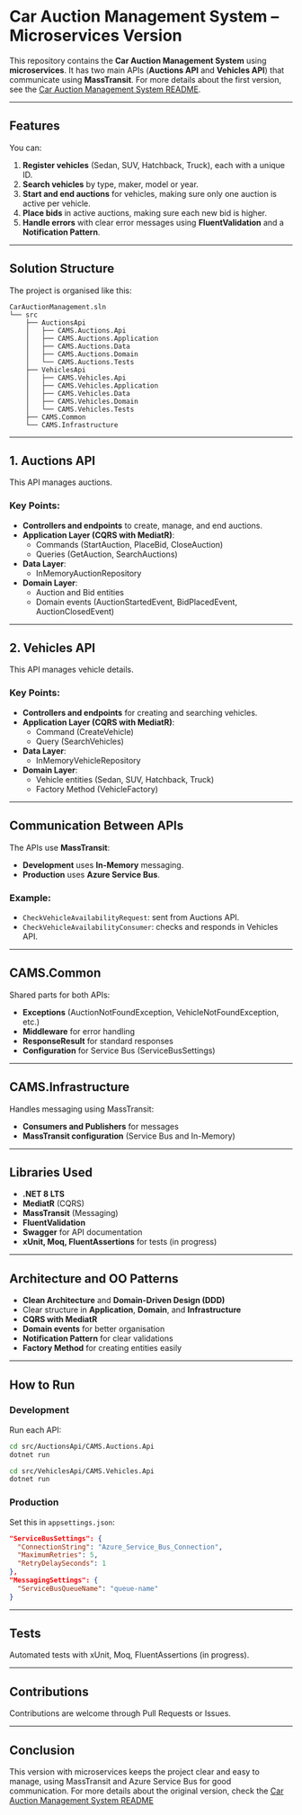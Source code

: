 # Car Auction Management System – Microservices Version

This repository contains the **Car Auction Management System** using **microservices**. It has two main APIs (**Auctions API** and **Vehicles API**) that communicate using **MassTransit**. For more details about the first version, see the [Car Auction Management System README](https://github.com/vagnerjsmello/car-auction-management-system).



---

## Features

You can:

1. **Register vehicles** (Sedan, SUV, Hatchback, Truck), each with a unique ID.
2. **Search vehicles** by type, maker, model or year.
3. **Start and end auctions** for vehicles, making sure only one auction is active per vehicle.
4. **Place bids** in active auctions, making sure each new bid is higher.
5. **Handle errors** with clear error messages using **FluentValidation** and a **Notification Pattern**.

---

## Solution Structure

The project is organised like this:

```
CarAuctionManagement.sln
└── src
    ├── AuctionsApi
    │   ├── CAMS.Auctions.Api
    │   ├── CAMS.Auctions.Application
    │   ├── CAMS.Auctions.Data
    │   ├── CAMS.Auctions.Domain
    │   └── CAMS.Auctions.Tests
    ├── VehiclesApi
    │   ├── CAMS.Vehicles.Api
    │   ├── CAMS.Vehicles.Application
    │   ├── CAMS.Vehicles.Data
    │   ├── CAMS.Vehicles.Domain
    │   └── CAMS.Vehicles.Tests
    ├── CAMS.Common
    └── CAMS.Infrastructure
```

---

## 1. Auctions API

This API manages auctions.

### Key Points:

- **Controllers and endpoints** to create, manage, and end auctions.
- **Application Layer (CQRS with MediatR)**:
  - Commands (StartAuction, PlaceBid, CloseAuction)
  - Queries (GetAuction, SearchAuctions)
- **Data Layer**:
  - InMemoryAuctionRepository
- **Domain Layer**:
  - Auction and Bid entities
  - Domain events (AuctionStartedEvent, BidPlacedEvent, AuctionClosedEvent)

---

## 2. Vehicles API

This API manages vehicle details.

### Key Points:

- **Controllers and endpoints** for creating and searching vehicles.
- **Application Layer (CQRS with MediatR)**:
  - Command (CreateVehicle)
  - Query (SearchVehicles)
- **Data Layer**:
  - InMemoryVehicleRepository
- **Domain Layer**:
  - Vehicle entities (Sedan, SUV, Hatchback, Truck)
  - Factory Method (VehicleFactory)

---

## Communication Between APIs

The APIs use **MassTransit**:

- **Development** uses **In-Memory** messaging.
- **Production** uses **Azure Service Bus**.

### Example:

- `CheckVehicleAvailabilityRequest`: sent from Auctions API.
- `CheckVehicleAvailabilityConsumer`: checks and responds in Vehicles API.

---

## CAMS.Common

Shared parts for both APIs:

- **Exceptions** (AuctionNotFoundException, VehicleNotFoundException, etc.)
- **Middleware** for error handling
- **ResponseResult** for standard responses
- **Configuration** for Service Bus (ServiceBusSettings)

---

## CAMS.Infrastructure

Handles messaging using MassTransit:

- **Consumers and Publishers** for messages
- **MassTransit configuration** (Service Bus and In-Memory)

---

## Libraries Used

- **.NET 8 LTS**
- **MediatR** (CQRS)
- **MassTransit** (Messaging)
- **FluentValidation**
- **Swagger** for API documentation
- **xUnit, Moq, FluentAssertions** for tests (in progress)

---

## Architecture and OO Patterns

- **Clean Architecture** and **Domain-Driven Design (DDD)**
- Clear structure in **Application**, **Domain**, and **Infrastructure**
- **CQRS with MediatR**
- **Domain events** for better organisation
- **Notification Pattern** for clear validations
- **Factory Method** for creating entities easily

---

## How to Run

### Development

Run each API:

```bash
cd src/AuctionsApi/CAMS.Auctions.Api
dotnet run

cd src/VehiclesApi/CAMS.Vehicles.Api
dotnet run
```

### Production

Set this in `appsettings.json`:

```json
"ServiceBusSettings": {
  "ConnectionString": "Azure_Service_Bus_Connection",
  "MaximumRetries": 5,
  "RetryDelaySeconds": 1
},
"MessagingSettings": {
  "ServiceBusQueueName": "queue-name"
}
```

---

## Tests

Automated tests with xUnit, Moq, FluentAssertions (in progress).

---

## Contributions

Contributions are welcome through Pull Requests or Issues.

---

## Conclusion

This version with microservices keeps the project clear and easy to manage, using MassTransit and Azure Service Bus for good communication. For more details about the original version, check the [Car Auction Management System README](https://github.com/vagnerjsmello/car-auction-management-system)

